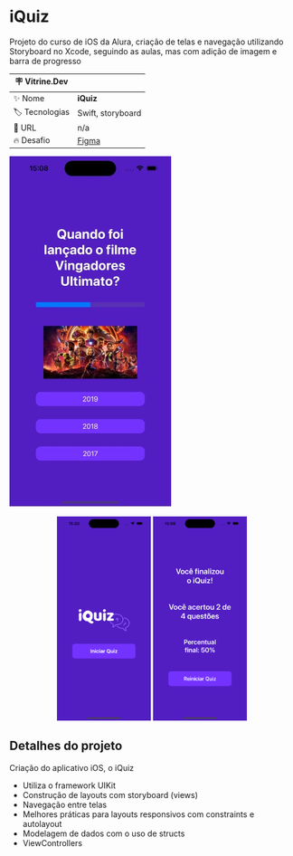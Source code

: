 # iQuiz
Projeto do curso de iOS da Alura, criação de telas e navegação utilizando Storyboard no Xcode, seguindo as aulas, mas com adição de imagem e barra de progresso


| :placard: Vitrine.Dev |     |
| -------------  | --- |
| :sparkles: Nome        | **iQuiz**
| :label: Tecnologias | Swift, storyboard
| :rocket: URL         | n/a
| :fire: Desafio     | [Figma](https://www.figma.com/file/arNzZp0KyM55CKpvlZjUOL/iQuiz?type=design&node-id=1%3A54&mode=design&t=IwrkeKUTkk90t3Yy-1)

<!-- Inserir imagem com a #vitrinedev ao final do link -->
![](https://github.com/giseletoledo/iquiz/blob/main/Simulator_Screenshot_iPhone_14_Pro.jpg?text=imagem+do+meu+projeto#vitrinedev)


<p align="center">
<img width="33%" src="https://github.com/giseletoledo/iquiz/blob/main/Simulator%20Screenshot%20-%20iPhone%2014%20Pro%20-%202023-07-24%20at%2015.20.43.png" alt="Screenshot app iQuiz">

<img width="33%" src="https://github.com/giseletoledo/iquiz/blob/main/Simulator%20Screenshot%20-%20iPhone%2014%20Pro%20-%202023-07-24%20at%2015.09.00.png" alt="Screenshot app iQuiz">
</p>

## Detalhes do projeto

Criação do aplicativo iOS, o iQuiz

 - Utiliza o framework UIKit
 - Construção de layouts com storyboard (views)
 - Navegação entre telas
 - Melhores práticas para layouts responsivos com constraints e autolayout
 - Modelagem de dados com o uso de structs
 - ViewControllers


